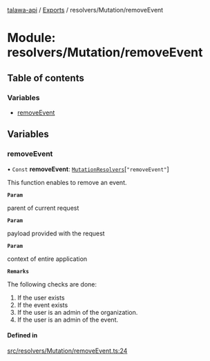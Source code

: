 [talawa-api](../README.md) / [Exports](../modules.md) / resolvers/Mutation/removeEvent

# Module: resolvers/Mutation/removeEvent

## Table of contents

### Variables

- [removeEvent](resolvers_Mutation_removeEvent.md#removeevent)

## Variables

### removeEvent

• `Const` **removeEvent**: [`MutationResolvers`](types_generatedGraphQLTypes.md#mutationresolvers)[``"removeEvent"``]

This function enables to remove an event.

**`Param`**

parent of current request

**`Param`**

payload provided with the request

**`Param`**

context of entire application

**`Remarks`**

The following checks are done:
1. If the user exists
2. If the event exists
3. If the user is an admin of the organization.
4. If the user is an admin of the event.

#### Defined in

[src/resolvers/Mutation/removeEvent.ts:24](https://github.com/PalisadoesFoundation/talawa-api/blob/ae7aa4f/src/resolvers/Mutation/removeEvent.ts#L24)
